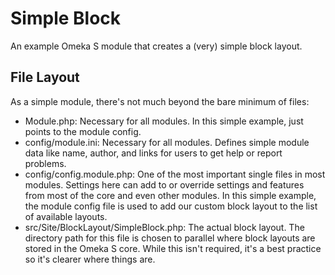 # Simple Block

An example Omeka S module that creates  a (very) simple block layout.

## File Layout

As a simple module, there's not much beyond the bare minimum of files:

- Module.php: Necessary for all modules. In this simple example, just points to the module config.
- config/module.ini: Necessary for all modules. Defines simple module data like name, author, and
  links for users to get help or report problems.
- config/config.module.php: One of the most important single files in most modules. Settings here
  can add to or override settings and features from most of the core and even other modules. In
  this simple example, the module config file is used to add our custom block layout to the list
  of available layouts.
- src/Site/BlockLayout/SimpleBlock.php: The actual block layout. The directory path for this file
  is chosen to parallel where block layouts are stored in the Omeka S core. While this isn't
  required, it's a best practice so it's clearer where things are.


